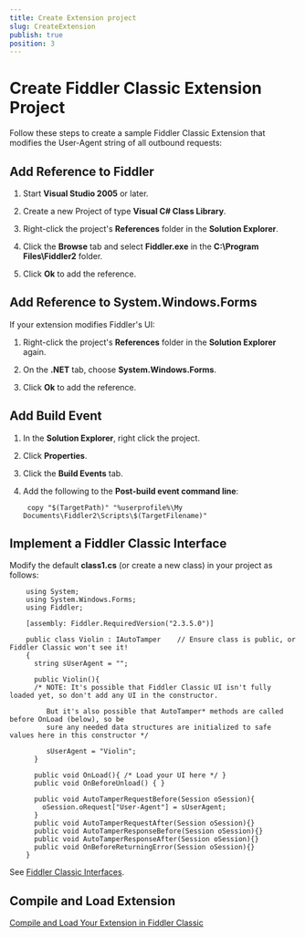 ```yaml
---
title: Create Extension project
slug: CreateExtension
publish: true
position: 3
---
```


Create Fiddler Classic Extension Project
================================

Follow these steps to create a sample Fiddler Classic Extension that modifies the User-Agent string of all outbound requests:

Add Reference to Fiddler
------------------------

1. Start **Visual Studio 2005** or later.

2. Create a new Project of type **Visual C# Class Library**.

3. Right-click the project's **References** folder in the **Solution Explorer**.

4. Click the **Browse** tab and select **Fiddler.exe** in the **C:\Program Files\Fiddler2** folder. 

5. Click **Ok** to add the reference.

Add Reference to System.Windows.Forms
-------------------------------------

If your extension modifies Fiddler's UI:

1. Right-click the project's **References** folder in the **Solution Explorer** again.

2. On the **.NET** tab, choose **System.Windows.Forms**.

3. Click **Ok** to add the reference.

Add Build Event
---------------

1. In the **Solution Explorer**, right click the project. 

2. Click **Properties**.

3. Click the **Build Events** tab. 

4. Add the following to the **Post-build event command line**:

		copy "$(TargetPath)" "%userprofile%\My Documents\Fiddler2\Scripts\$(TargetFilename)"

Implement a Fiddler Classic Interface
----------------------------------

Modify the default **class1.cs** (or create a new class) in your project as follows:

		using System;
		using System.Windows.Forms;
		using Fiddler;

		[assembly: Fiddler.RequiredVersion("2.3.5.0")]

		public class Violin : IAutoTamper    // Ensure class is public, or Fiddler Classic won't see it!
		{
		  string sUserAgent = "";

		  public Violin(){
		  /* NOTE: It's possible that Fiddler Classic UI isn't fully loaded yet, so don't add any UI in the constructor.

			 But it's also possible that AutoTamper* methods are called before OnLoad (below), so be
			 sure any needed data structures are initialized to safe values here in this constructor */
    
			 sUserAgent = "Violin";
		  }

		  public void OnLoad(){ /* Load your UI here */ }
		  public void OnBeforeUnload() { }

		  public void AutoTamperRequestBefore(Session oSession){
			oSession.oRequest["User-Agent"] = sUserAgent;
		  }
		  public void AutoTamperRequestAfter(Session oSession){}
		  public void AutoTamperResponseBefore(Session oSession){}
		  public void AutoTamperResponseAfter(Session oSession){}
		  public void OnBeforeReturningError(Session oSession){}
		}

See [Fiddler Classic Interfaces][1].

Compile and Load Extension
--------------------------
[Compile and Load Your Extension in Fiddler Classic][2]

[1]: ./Interfaces
[2]: ./LoadExtension
[3]: ./LoadExtension
